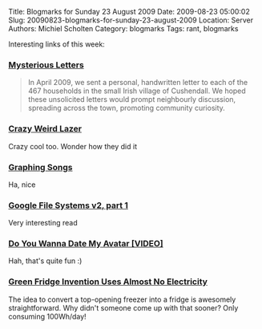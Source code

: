 Title: Blogmarks for Sunday 23 August 2009
Date: 2009-08-23 05:00:02
Slug: 20090823-blogmarks-for-sunday-23-august-2009
Location: Server
Authors: Michiel Scholten
Category: blogmarks
Tags: rant, blogmarks

<p>Interesting links of this week:</p>
<h3><a href="http://www.mysteriousletters.blogspot.com/">Mysterious Letters</a></h3>
<blockquote><p>In April 2009, we sent a personal, handwritten letter to each of the 467 households in the small Irish village of Cushendall. We hoped these unsolicited letters would prompt neighbourly discussion, spreading across the town, promoting community curiosity.</p></blockquote>
<h3><a href="http://www.yourdailymedia.com/media/1249932113/Crazy_Weird_Lazer">Crazy Weird Lazer</a></h3>
<p>Crazy cool too. Wonder how they did it</p>
<h3><a href="http://thesisprocrastination.com/2008/04/05/graphing-songs/">Graphing Songs</a></h3>
<p>Ha, nice</p>
<h3><a href="http://storagemojo.com/2009/08/17/google-file-systems-v2-part-1/">Google File Systems v2, part 1</a></h3>
<p>Very interesting read</p>
<h3><a href="http://www.buzzfeed.com/kzoopsf/do-you-wanna-date-my-avatar-1a1">Do You Wanna Date My Avatar [VIDEO]</a></h3>
<p>Hah, that's quite fun :)</p>
<h3><a href="http://www.homedesignfind.com/appliances/green-fridge-invention-uses-almost-no-electricity/">Green Fridge Invention Uses Almost No Electricity</a></h3>
<p>The idea to convert a top-opening freezer into a fridge is awesomely straightforward. Why didn't someone come up with that sooner? Only consuming 100Wh/day!</p>
